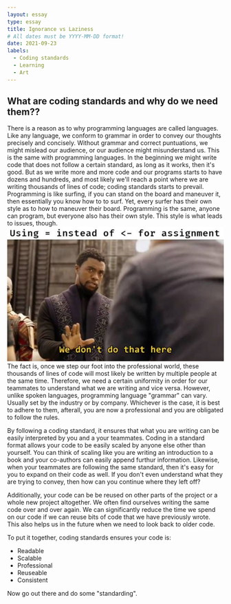 ```yaml
---
layout: essay
type: essay
title: Ignorance vs Laziness
# All dates must be YYYY-MM-DD format!
date: 2021-09-23
labels:
  - Coding standards
  - Learning
  - Art
---
```


## What are coding standards and why do we need them??

There is a reason as to why programming languages are called languages. Like any language, we conform to grammar in order to convey our thoughts precisely and concisely. Without grammar and correct puntuations, we might mislead our audience, or our audience might misunderstand us. This is the same with programming languages. In the beginning we might write code that does not follow a certain standard, as long as it works, then it's good. But as we write more and more code and our programs starts to have dozens and hundreds, and most likely we'll reach a point where we are writing thousands of lines of code; coding standards starts to prevail. Programming is like surfing, if you can stand on the board and maneuver it, then essentially you know how to to surf. Yet, every surfer has their own style as to how to maneuver their board. Programming is the same, anyone can program, but everyone also has their own style. This style is what leads to issues, though. 
<img class="ui medium right floated image" src="../images/assignment.jpg">
The fact is, once we step our foot into the professional world, these thousands of lines of code will most likely be written by multiple people at the same time. Therefore, we need a certain uniformity in order for our teammates to understand what we are writing and vice versa. However, unlike spoken languages, programming language "grammar" can vary. Usually set by the industry or by company. Whichever is the case, it is best to adhere to them, afterall, you are now a professional and you are obligated to follow the rules. 

By following a coding standard, it ensures that what you are writing can be easily interpreted by you and a your teammates. Coding in a standard format allows your code to be easily scaled by anyone else other than yourself. You can think of scaling like you are writing an introduction to a book and your co-authors can easily append furthur information. Likewise, when your teammates are following the same standard, then it's easy for you to expand on their code as well. If you don't even understand what they are trying to convey, then how can you continue where they left off? 

Additionally, your code can be be reused on other parts of the project or a whole new project altogether. We often find ourselves writing the same code over and over again. We can significantly reduce the time we spend on our code if we can reuse bits of code that we have previously wrote. This also helps us in the future when we need to look back to older code.

To put it together, coding standards ensures your code is:
* Readable
* Scalable
* Professional
* Reuseable
* Consistent

Now go out there and do some "standarding".

